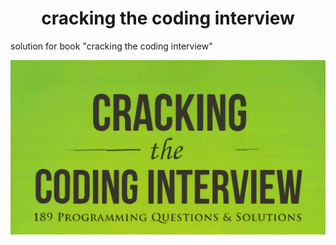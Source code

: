 <h1 align="center">cracking the coding interview</h1>

solution for book  "cracking the coding interview"


<center>
<img src="img/img.png" alt="image" />
</center>
